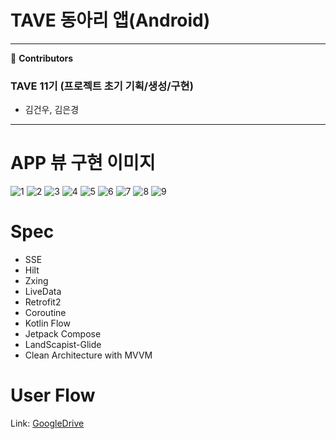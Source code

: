 # TAVE 동아리 앱(Android) 

---
🙌 **Contributors**
### TAVE 11기 (프로젝트 초기 기획/생성/구현)
- 김건우, 김은경
---

# APP 뷰 구현 이미지
![1](image.png)
![2](image-1.png)
![3](image-2.png)
![4](image-3.png)
![5](image-4.png)
![6](image-5.png)
![7](image-6.png)
![8](image-7.png)
![9](image-8.png)
 
# Spec

* SSE
* Hilt
* Zxing
* LiveData
* Retrofit2
* Coroutine
* Kotlin Flow 
* Jetpack Compose
* LandScapist-Glide
* Clean Architecture with MVVM

# User Flow

Link: [GoogleDrive](https://drive.google.com/file/d/1a2Y2WKx6J6Qfy80ShsrOQUqT2-36jjls/view?usp=sharing)

